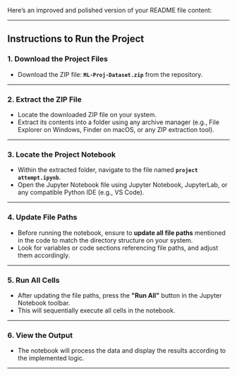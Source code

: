 Here’s an improved and polished version of your README file content:

---

## **Instructions to Run the Project**

### **1. Download the Project Files**  
- Download the ZIP file: **`ML-Proj-Dataset.zip`** from the repository.

---

### **2. Extract the ZIP File**  
- Locate the downloaded ZIP file on your system.  
- Extract its contents into a folder using any archive manager (e.g., File Explorer on Windows, Finder on macOS, or any ZIP extraction tool).

---

### **3. Locate the Project Notebook**  
- Within the extracted folder, navigate to the file named **`project attempt.ipynb`**.  
- Open the Jupyter Notebook file using Jupyter Notebook, JupyterLab, or any compatible Python IDE (e.g., VS Code).

---

### **4. Update File Paths**  
- Before running the notebook, ensure to **update all file paths** mentioned in the code to match the directory structure on your system.  
- Look for variables or code sections referencing file paths, and adjust them accordingly.

---

### **5. Run All Cells**  
- After updating the file paths, press the **"Run All"** button in the Jupyter Notebook toolbar.  
- This will sequentially execute all cells in the notebook.

---

### **6. View the Output**  
- The notebook will process the data and display the results according to the implemented logic.  

---
